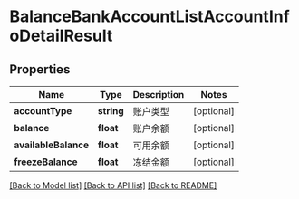 # BalanceBankAccountListAccountInfoDetailResult

## Properties
Name | Type | Description | Notes
------------ | ------------- | ------------- | -------------
**accountType** | **string** | 账户类型 | [optional] 
**balance** | **float** | 账户余额 | [optional] 
**availableBalance** | **float** | 可用余额 | [optional] 
**freezeBalance** | **float** | 冻结金额 | [optional] 

[[Back to Model list]](../README.md#documentation-for-models) [[Back to API list]](../README.md#documentation-for-api-endpoints) [[Back to README]](../README.md)


